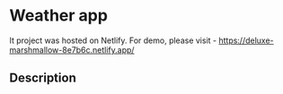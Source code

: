 # Weather app
It project was hosted on Netlify. For demo, please visit - https://deluxe-marshmallow-8e7b6c.netlify.app/

## Description

